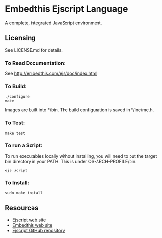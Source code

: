Embedthis Ejscript Language
===

A complete, integrated JavaScript environment.

Licensing
---
See LICENSE.md for details.

### To Read Documentation:

  See http://embedthis.com/ejs/doc/index.html

### To Build:

    ./configure
    make

Images are built into */bin. The build configuration is saved in */inc/me.h.

### To Test:

    make test


### To run a Script:

To run executables locally without installing, you will need to put the target bin 
directory in your PATH. This is under OS-ARCH-PROFILE/bin.

    ejs script

### To Install:

    sudo make install

Resources
---
  - [Ejscript web site](http://embedthis.com/ejs/)
  - [Embedthis web site](https://embedthis.com/)
  - [Ejscript GitHub repository](http://github.com/embedthis/ejs)

